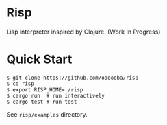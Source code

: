 # Risp

Lisp interpreter inspired by Clojure. (Work In Progress)

# Quick Start
```
$ git clone https://github.com/oooooba/risp
$ cd risp
$ export RISP_HOME=./risp
$ cargo run  # run interactively
$ cargo test # run test
```
See `risp/examples` directory.
